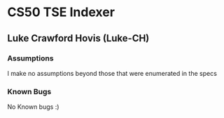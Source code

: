 # CS50 TSE Indexer
## Luke Crawford Hovis (Luke-CH)

### Assumptions
I make no assumptions beyond those that were enumerated in the specs

### Known Bugs
No Known bugs :)